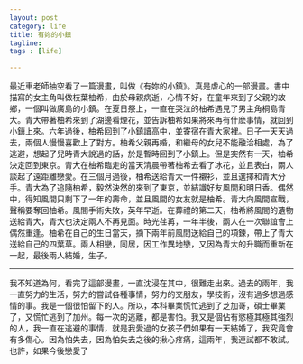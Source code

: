 ```yaml
---
layout: post
category: life
title: 有妳的小鎮
tagline: 
tags : [life]

---
```

最近車老師抽空看了一篇漫畫，叫做《有妳的小鎮》。真是虐心的一部漫畫。書中描寫的女主角叫做枝葉柚希，由於母親病逝，心情不好，在童年來到了父親的故鄉，一個叫做廣島的小鎮。在夏日祭上，一直在哭泣的柚希遇見了男主角桐島青大。青大帶著柚希來到了湖邊看煙花，並告訴柚希如果將來再有什麽事情，就回到小鎮上來。六年過後，柚希回到了小鎮讀高中，並寄宿在青大家裡。日子一天天過去，兩個人慢慢喜歡上了對方。柚希父親再婚，和繼母的女兒不能融洽相處，為了逃避，想起了兒時青大說過的話，於是暫時回到了小鎮上。但是突然有一天，柚希決定回到東京。青大在柚希臨走的當天清晨帶著柚希去看了冰花，並且表白，兩人談起了遠距離戀愛。在三個月過後，柚希送給青大一件襯衫，並且選擇和青大分手。青大為了追隨柚希，毅然決然的來到了東京，並結識好友風間和明日香。偶然中，得知風間只剩下了一年的壽命，並且風間的女友就是柚希。青大向風間宣戰，聲稱要奪回柚希。風間手術失敗，英年早逝。在葬禮的第二天，柚希將風間的遺物送給青大，青大也決定兩人不再見面。時光荏苒，一年半後，兩人在一次聯誼會上偶然重逢。柚希在自己的生日當天，摘下兩年前風間送給自己的項鍊，帶上了青大送給自己的四葉草。兩人相戀，同居，因工作異地戀，又因為青大的升職而重新在一起，最後兩人結婚，生子。

---
我不知道為何，看完了這部漫畫，一直沈浸在其中，很難走出來。過去的兩年，我一直努力的生活，努力的嘗試各種事情，努力的交朋友，學技術，沒有過多想過感情的事。我是一個很怕留下的人。所以，本科畢業慌忙逃到了芝加哥，碩士畢業了，又慌忙逃到了加州。每一次的逃離，都是害怕。我又是個佔有慾極其極其強烈的人，我一直在逃避的事情，就是我愛過的女孩子們如果有一天結婚了，我究竟會有多傷心。因為怕失去，因為怕失去之後的揪心疼痛，這兩年，我連試都不敢試。也許，如果今後戀愛了















